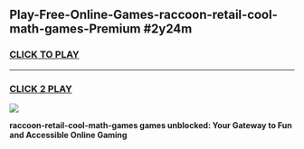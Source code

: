 
## Play-Free-Online-Games-raccoon-retail-cool-math-games-Premium #2y24m
<h3>
<a href="https://premium.freeplayer.one?title=raccoon-retail-cool-math-games&ref=8M">CLICK TO PLAY</a></h3>
<hr>

<h3>
<a href="https://premium.freeplayer.one?title=raccoon-retail-cool-math-games&ref=8M">CLICK 2 PLAY</a>
  
</h3>

<a href="https://premium.freeplayer.one?title=raccoon-retail-cool-math-games&ref=8M"><img src="https://clearcache.store/games.png"></a>


**raccoon-retail-cool-math-games games unblocked: Your Gateway to Fun and Accessible Online Gaming**
